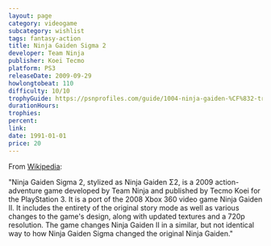 ```yaml
---
layout: page
category: videogame
subcategory: wishlist
tags: fantasy-action
title: Ninja Gaiden Sigma 2
developer: Team Ninja
publisher: Koei Tecmo
platform: PS3
releaseDate: 2009-09-29
howlongtobeat: 110
difficulty: 10/10
trophyGuide: https://psnprofiles.com/guide/1004-ninja-gaiden-%CF%832-trophy-guide
durationHours:
trophies:
percent:
link:
date: 1991-01-01
price: 20
---
```


From [Wikipedia](https://en.wikipedia.org/wiki/Ninja_Gaiden_Sigma_2):

"Ninja Gaiden Sigma 2, stylized as Ninja Gaiden Σ2, is a 2009 action-adventure game developed by Team Ninja and published by Tecmo Koei for the PlayStation 3. It is a port of the 2008 Xbox 360 video game Ninja Gaiden II. It includes the entirety of the original story mode as well as various changes to the game's design, along with updated textures and a 720p resolution. The game changes Ninja Gaiden II in a similar, but not identical way to how Ninja Gaiden Sigma changed the original Ninja Gaiden."
